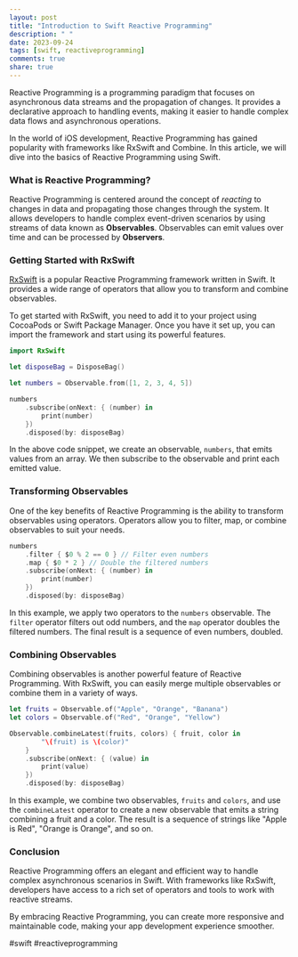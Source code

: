 ```yaml
---
layout: post
title: "Introduction to Swift Reactive Programming"
description: " "
date: 2023-09-24
tags: [swift, reactiveprogramming]
comments: true
share: true
---
```


Reactive Programming is a programming paradigm that focuses on asynchronous data streams and the propagation of changes. It provides a declarative approach to handling events, making it easier to handle complex data flows and asynchronous operations.

In the world of iOS development, Reactive Programming has gained popularity with frameworks like RxSwift and Combine. In this article, we will dive into the basics of Reactive Programming using Swift.

### What is Reactive Programming?

Reactive Programming is centered around the concept of *reacting* to changes in data and propagating those changes through the system. It allows developers to handle complex event-driven scenarios by using streams of data known as **Observables**. Observables can emit values over time and can be processed by **Observers**.

### Getting Started with RxSwift

[RxSwift](https://github.com/ReactiveX/RxSwift) is a popular Reactive Programming framework written in Swift. It provides a wide range of operators that allow you to transform and combine observables.

To get started with RxSwift, you need to add it to your project using CocoaPods or Swift Package Manager. Once you have it set up, you can import the framework and start using its powerful features.

```swift
import RxSwift

let disposeBag = DisposeBag()

let numbers = Observable.from([1, 2, 3, 4, 5])

numbers
    .subscribe(onNext: { (number) in
        print(number)
    })
    .disposed(by: disposeBag)
```

In the above code snippet, we create an observable, `numbers`, that emits values from an array. We then subscribe to the observable and print each emitted value.

### Transforming Observables

One of the key benefits of Reactive Programming is the ability to transform observables using operators. Operators allow you to filter, map, or combine observables to suit your needs.

```swift
numbers
    .filter { $0 % 2 == 0 } // Filter even numbers
    .map { $0 * 2 } // Double the filtered numbers
    .subscribe(onNext: { (number) in
        print(number)
    })
    .disposed(by: disposeBag)
```

In this example, we apply two operators to the `numbers` observable. The `filter` operator filters out odd numbers, and the `map` operator doubles the filtered numbers. The final result is a sequence of even numbers, doubled.

### Combining Observables

Combining observables is another powerful feature of Reactive Programming. With RxSwift, you can easily merge multiple observables or combine them in a variety of ways.

```swift
let fruits = Observable.of("Apple", "Orange", "Banana")
let colors = Observable.of("Red", "Orange", "Yellow")

Observable.combineLatest(fruits, colors) { fruit, color in
        "\(fruit) is \(color)"
    }
    .subscribe(onNext: { (value) in
        print(value)
    })
    .disposed(by: disposeBag)
```

In this example, we combine two observables, `fruits` and `colors`, and use the `combineLatest` operator to create a new observable that emits a string combining a fruit and a color. The result is a sequence of strings like "Apple is Red", "Orange is Orange", and so on.

### Conclusion

Reactive Programming offers an elegant and efficient way to handle complex asynchronous scenarios in Swift. With frameworks like RxSwift, developers have access to a rich set of operators and tools to work with reactive streams.

By embracing Reactive Programming, you can create more responsive and maintainable code, making your app development experience smoother.

#swift #reactiveprogramming